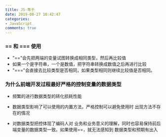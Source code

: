 ```yaml
---
title: JS-等于
date: 2019-08-27 10:42:47
categories:
- JavaScript
comments: true
---
```



### == 和 === 使用

- "=="会先把两端的变量试图转换成相同类型，然后再比较值
- 如果一个是字符串，一个是数值，把字符串转换成数值之后再进行比较
- "==="会直接去比较类型是否相同，如果类型相同则继续比较值是否相同。




### 为什么前端开发过程最好严格的控制变量的数据类型
-  频繁的进行数据类型的转化损耗性能

- 数据类型影响了可以使用的内置方法，严格控制可以避免使用时 出现方法不存在的情况

- 对数据类型把控体现了编码人对 业务和业务意义的理解，同时也容易保持前后端变量的数据类型一致。如果使用==，就无法感知到 数据类型和预期有出入